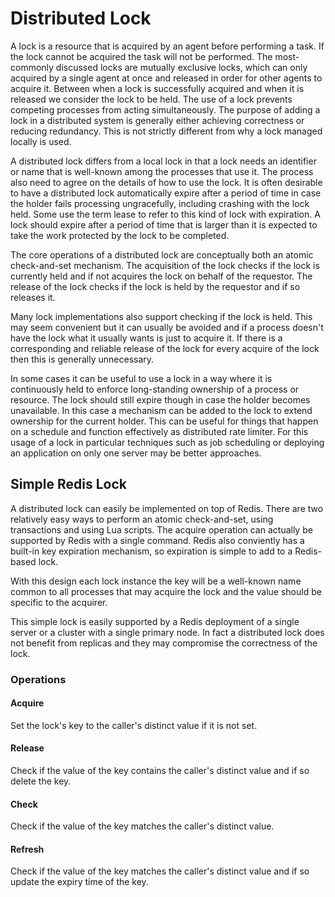 # Distributed Lock

A lock is a resource that is acquired by an agent before performing a task. If the lock cannot be acquired the task will not be performed. The most-commonly discussed locks are mutually exclusive locks, which can only acquired by a single agent at once and released in order for other agents to acquire it. Between when a lock is successfully acquired and when it is released we consider the lock to be held. The use of a lock prevents competing processes from acting simultaneously. The purpose of adding a lock in a distributed system is generally either achieving correctness or reducing redundancy. This is not strictly different from why a lock managed locally is used.

A distributed lock differs from a local lock in that a lock needs an identifier or name that is well-known among the processes that use it. The process also need to agree on the details of how to use the lock. It is often desirable to have a distributed lock automatically expire after a period of time in case the holder fails processing ungracefully, including crashing with the lock held. Some use the term lease to refer to this kind of lock with expiration. A lock should expire after a period of time that is larger than it is expected to take the work protected by the lock to be completed.

The core operations of a distributed lock are conceptually both an atomic check-and-set mechanism. The acquisition of the lock checks if the lock is currently held and if not acquires the lock on behalf of the requestor. The release of the lock checks if the lock is held by the requestor and if so releases it.

Many lock implementations also support checking if the lock is held. This may seem convenient but it can usually be avoided and if a process doesn't have the lock what it usually wants is just to acquire it. If there is a corresponding and reliable release of the lock for every acquire of the lock then this is generally unnecessary.

In some cases it can be useful to use a lock in a way where it is continuously held to enforce long-standing ownership of a process or resource. The lock should still expire though in case the holder becomes unavailable. In this case a mechanism can be added to the lock to extend ownership for the current holder. This can be useful for things that happen on a schedule and function effectively as distributed rate limiter. For this usage of a lock in particular techniques such as job scheduling or deploying an application on only one server may be better approaches.

## Simple Redis Lock

A distributed lock can easily be implemented on top of Redis. There are two relatively easy ways to perform an atomic check-and-set, using transactions and using Lua scripts. The acquire operation can actually be supported by Redis with a single command. Redis also conviently has a built-in key expiration mechanism, so expiration is simple to add to a Redis-based lock.

With this design each lock instance the key will be a well-known name common to all processes that may acquire the lock and the value should be specific to the acquirer.

This simple lock is easily supported by a Redis deployment of a single server or a cluster with a single primary node. In fact a distributed lock does not benefit from replicas and they may compromise the correctness of the lock.

### Operations

#### Acquire

Set the lock's key to the caller's distinct value if it is not set.

#### Release

Check if the value of the key contains the caller's distinct value and if so delete the key.

#### Check

Check if the value of the key matches the caller's distinct value.

#### Refresh

Check if the value of the key matches the caller's distinct value and if so update the expiry time of the key.
